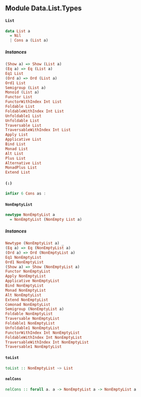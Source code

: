 ## Module Data.List.Types

#### `List`

``` purescript
data List a
  = Nil
  | Cons a (List a)
```

##### Instances
``` purescript
(Show a) => Show (List a)
(Eq a) => Eq (List a)
Eq1 List
(Ord a) => Ord (List a)
Ord1 List
Semigroup (List a)
Monoid (List a)
Functor List
FunctorWithIndex Int List
Foldable List
FoldableWithIndex Int List
Unfoldable1 List
Unfoldable List
Traversable List
TraversableWithIndex Int List
Apply List
Applicative List
Bind List
Monad List
Alt List
Plus List
Alternative List
MonadPlus List
Extend List
```

#### `(:)`

``` purescript
infixr 6 Cons as :
```

#### `NonEmptyList`

``` purescript
newtype NonEmptyList a
  = NonEmptyList (NonEmpty List a)
```

##### Instances
``` purescript
Newtype (NonEmptyList a) _
(Eq a) => Eq (NonEmptyList a)
(Ord a) => Ord (NonEmptyList a)
Eq1 NonEmptyList
Ord1 NonEmptyList
(Show a) => Show (NonEmptyList a)
Functor NonEmptyList
Apply NonEmptyList
Applicative NonEmptyList
Bind NonEmptyList
Monad NonEmptyList
Alt NonEmptyList
Extend NonEmptyList
Comonad NonEmptyList
Semigroup (NonEmptyList a)
Foldable NonEmptyList
Traversable NonEmptyList
Foldable1 NonEmptyList
Unfoldable1 NonEmptyList
FunctorWithIndex Int NonEmptyList
FoldableWithIndex Int NonEmptyList
TraversableWithIndex Int NonEmptyList
Traversable1 NonEmptyList
```

#### `toList`

``` purescript
toList :: NonEmptyList ~> List
```

#### `nelCons`

``` purescript
nelCons :: forall a. a -> NonEmptyList a -> NonEmptyList a
```


